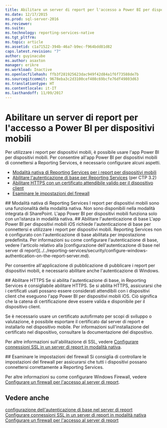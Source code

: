 ```yaml
---
title: Abilitare un server di report per l'accesso a Power BI per dispositivi mobili | Microsoft Docs
ms.date: 12/17/2015
ms.prod: sql-server-2016
ms.reviewer: 
ms.suite: 
ms.technology: reporting-services-native
ms.tgt_pltfrm: 
ms.topic: article
ms.assetid: c1a71522-394b-46a7-b9ec-f964bdd81d82
caps.latest.revision: "7"
author: guyinacube
ms.author: asaxton
manager: erikre
ms.workload: Inactive
ms.openlocfilehash: ffb3f281925623dac949f42d84a1f6f73588de7b
ms.sourcegitcommit: 9678eba3c2d3100cef408c69bcfe76df49803d63
ms.translationtype: HT
ms.contentlocale: it-IT
ms.lasthandoff: 11/09/2017
---
```

# <a name="enable-a-report-server-for-power-bi-mobile-access"></a>Abilitare un server di report per l'accesso a Power BI per dispositivi mobili
Per utilizzare i report per dispositivi mobili, è possibile usare l'app Power BI per dispositivi mobili. Per consentire all'app Power BI per dispositivi mobili di connettersi a Reporting Services, è necessario configurare alcuni aspetti.  
  
-   [Modalità nativa di Reporting Services per i report per dispositivi mobili](#nativemode)  
-   [Abilitare l'autenticazione di base per Reporting Services](#basicauth) (per CTP 3.2)  
-   [Abilitare HTTPS con un certificato attendibile valido per il dispositivo client](#https)  
-   [Esaminare le impostazioni del firewall](#firewall)  
  
<a name="nativemode"/>  
## <a name="reporting-services-native-mode-required"></a>Modalità nativa di Reporting Services  
I report per dispositivi mobili sono una funzionalità della modalità nativa. Non sono disponibili nella modalità integrata di SharePoint. L'app Power BI per dispositivi mobili funziona solo con un'istanza in modalità nativa.  
  
<a name="basicauth"/>  
## <a name="enable-basic-authentication"></a>Abilitare l'autenticazione di base  
L'app Power BI per dispositivi mobili iOS richiede l'autenticazione di base per connettersi e utilizzare i report per dispositivi mobili. Reporting Services non è configurato con l'autenticazione di base abilitata per impostazione predefinita. Per informazioni su come configurare l'autenticazione di base, vedere l'articolo relativo alla [configurazione dell'autenticazione di base nel server di report](../../reporting-services/security/configure-windows-authentication-on-the-report-server.md).  
  
Per consentire all'applicazione di pubblicazione di pubblicare i report per dispositivi mobili, è necessario abilitare anche l'autenticazione di Windows.  
  
<a name="https"/>  
## <a name="enable-https"></a>Abilitare HTTPS  
Se si abilita l'autenticazione di base, in Reporting Services è consigliabile abilitare HTTPS. Se si abilita HTTPS, assicurarsi che i certificati usati possano essere considerati attendibili con i dispositivi client che eseguono l'app Power BI per dispositivi mobili iOS. Ciò significa che la catena di certificazione deve essere valida e disponibile per il dispositivo client.  
  
Se è necessario usare un certificato autofirmato per scopi di sviluppo o valutazione, è possibile esportare il certificato dal server di report e installarlo nel dispositivo mobile. Per informazioni sull'installazione del certificato nel dispositivo, consultare la documentazione del dispositivo.  
  
Per altre informazioni sull'abilitazione di SSL, vedere [Configurare connessioni SSL in un server di report in modalità nativa](../../reporting-services/security/configure-ssl-connections-on-a-native-mode-report-server.md).  
  
<a name="firewall"/>  
## <a name="review-firewall-settings"></a>Esaminare le impostazioni del firewall  
Si consiglia di controllare le impostazioni del firewall per assicurarsi che tutti i dispositivi possano connettersi correttamente a Reporting Services.   
  
Per altre informazioni su come configurare Windows Firewall, vedere [Configurare un firewall per l'accesso al server di report](../../reporting-services/report-server/configure-a-firewall-for-report-server-access.md).  
  
## <a name="see-also"></a>Vedere anche  
  
[configurazione dell'autenticazione di base nel server di report](../../reporting-services/security/configure-windows-authentication-on-the-report-server.md)  
[Configurare connessioni SSL in un server di report in modalità nativa](../../reporting-services/security/configure-ssl-connections-on-a-native-mode-report-server.md)  
[Configurare un firewall per l'accesso al server di report](../../reporting-services/report-server/configure-a-firewall-for-report-server-access.md)  
  
  
  
  
  
  

